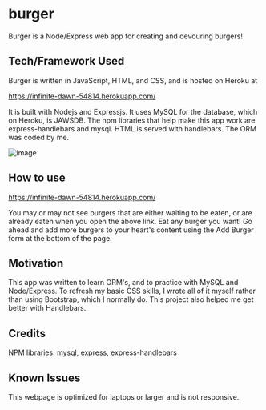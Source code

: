 # burger

Burger is a Node/Express web app for creating and devouring burgers!

## Tech/Framework Used

Burger is written in JavaScript, HTML, and CSS, and is hosted on Heroku at

https://infinite-dawn-54814.herokuapp.com/


It is built with Nodejs and Expressjs. It uses MySQL for the database, which on Heroku, is JAWSDB. The npm libraries that help make this app work are express-handlebars and mysql. HTML is served with handlebars. The ORM was coded by me. 

![image](https://user-images.githubusercontent.com/23327932/73128751-e3e8ac00-3f88-11ea-8d9b-5a59a27821c0.png)


## How to use

https://infinite-dawn-54814.herokuapp.com/

You may or may not see burgers that are either waiting to be eaten, or are already eaten when you open the above link. Eat any burger you want! Go ahead and add more burgers to your heart's content using the Add Burger form at the bottom of the page. 

## Motivation

This app was written to learn ORM's, and to practice with MySQL and Node/Express. To refresh my basic CSS skills, I wrote all of it myself rather than using Bootstrap, which I normally do. This project also helped me get better with Handlebars.

## Credits

NPM libraries: mysql, express, express-handlebars

## Known Issues

This webpage is optimized for laptops or larger and is not responsive. 
